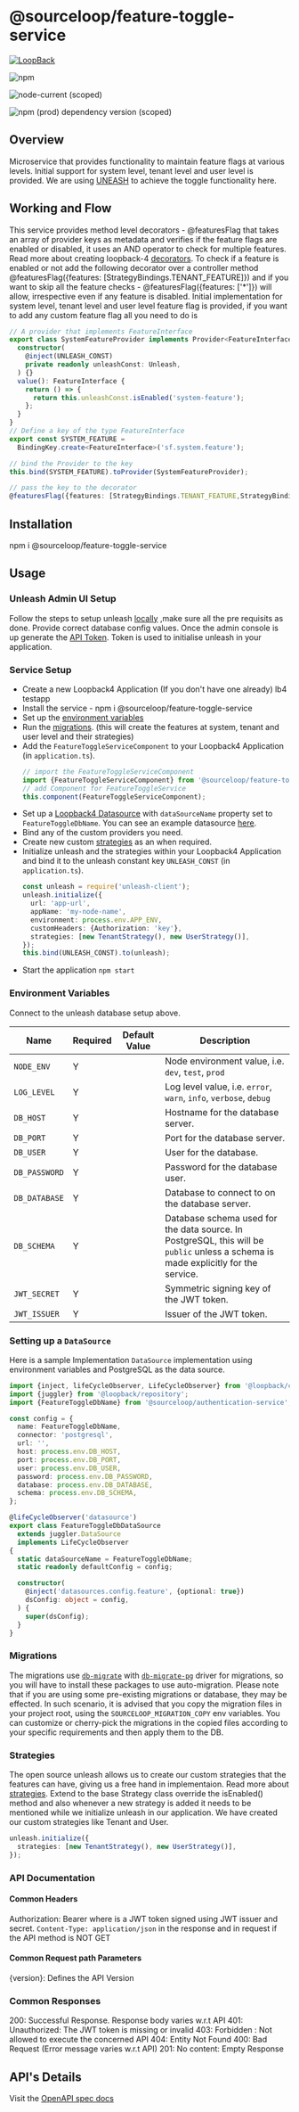 # @sourceloop/feature-toggle-service

[![LoopBack](<https://github.com/strongloop/loopback-next/raw/master/docs/site/imgs/branding/Powered-by-LoopBack-Badge-(blue)-@2x.png>)](http://loopback.io/)

![npm](https://img.shields.io/npm/dm/@sourceloop/feature-toggle-service)

![node-current (scoped)](https://img.shields.io/node/v/@sourceloop/feature-toggle-service)

![npm (prod) dependency version (scoped)](https://img.shields.io/npm/dependency-version/@sourceloop/feature-toggle-service/@loopback/core)

## Overview

Microservice that provides functionality to maintain feature flags at various levels. Initial support for system level, tenant level and user level is provided.
We are using [UNEASH](https://docs.getunleash.io/) to achieve the toggle functionality here.

## Working and Flow

This service provides method level decorators - @featuresFlag that takes an array of provider keys as metadata and verifies if the feature flags are enabled or disabled, it uses an AND operator to check for multiple features. Read more about creating loopback-4 [decorators](https://loopback.io/doc/en/lb4/Creating-decorators.html). To check if a feature is enabled or not add the following decorator over a controller method @featuresFlag({features: [StrategyBindings.TENANT_FEATURE]}) and if you want to skip all the feature checks - @featuresFlag({features: ['*']}) will allow, irrespective even if any feature is disabled. Initial implementation for system level, tenant level and user level feature flag is provided, if you want to add any custom feature flag all you need to do is

```typescript
// A provider that implements FeatureInterface
export class SystemFeatureProvider implements Provider<FeatureInterface> {
  constructor(
    @inject(UNLEASH_CONST)
    private readonly unleashConst: Unleash,
  ) {}
  value(): FeatureInterface {
    return () => {
      return this.unleashConst.isEnabled('system-feature');
    };
  }
}
// Define a key of the type FeatureInterface
export const SYSTEM_FEATURE =
  BindingKey.create<FeatureInterface>('sf.system.feature');

// bind the Provider to the key
this.bind(SYSTEM_FEATURE).toProvider(SystemFeatureProvider);

// pass the key to the decorator
@featuresFlag({features: [StrategyBindings.TENANT_FEATURE,StrategyBindings.SYSTEM_FEATURE]})
```

## Installation

npm i @sourceloop/feature-toggle-service

## Usage

### Unleash Admin UI Setup

Follow the steps to setup unleash [locally](https://docs.getunleash.io/deploy/getting_started) ,make sure all the pre requisits as done. Provide correct database config values. Once the admin console is up generate the [API Token](https://docs.getunleash.io/user_guide/api-token). Token is used to initialise unleash in your application.

### Service Setup

- Create a new Loopback4 Application (If you don't have one already) lb4 testapp
- Install the service - npm i @sourceloop/feature-toggle-service
- Set up the [environment variables](#environment-variables)
- Run the [migrations](#migrations). (this will create the features at system, tenant and user level and their strategies)
- Add the `FeatureToggleServiceComponent` to your Loopback4 Application (in `application.ts`).
  ```typescript
  // import the FeatureToggleServiceComponent
  import {FeatureToggleServiceComponent} from '@sourceloop/feature-toggle-service';
  // add Component for FeatureToggleService
  this.component(FeatureToggleServiceComponent);
  ```
- Set up a [Loopback4 Datasource](https://loopback.io/doc/en/lb4/DataSource.html) with `dataSourceName` property set to
  `FeatureToggleDbName`. You can see an example datasource [here](#setting-up-a-datasource).
- Bind any of the custom providers you need.
- Create new custom [strategies](#strategies) as an when required.
- Initialize unleash and the strategies within your Loopback4 Application and bind it to the unleash constant key `UNLEASH_CONST` (in `application.ts`).
  ```typescript
  const unleash = require('unleash-client');
  unleash.initialize({
    url: 'app-url',
    appName: 'my-node-name',
    environment: process.env.APP_ENV,
    customHeaders: {Authorization: 'key'},
    strategies: [new TenantStrategy(), new UserStrategy()],
  });
  this.bind(UNLEASH_CONST).to(unleash);
  ```
- Start the application
  `npm start`

### Environment Variables

Connect to the unleash database setup above.

| Name          | Required | Default Value | Description                                                                                                                        |
| ------------- | -------- | ------------- | ---------------------------------------------------------------------------------------------------------------------------------- |
| `NODE_ENV`    | Y        |               | Node environment value, i.e. `dev`, `test`, `prod`                                                                                 |
| `LOG_LEVEL`   | Y        |               | Log level value, i.e. `error`, `warn`, `info`, `verbose`, `debug`                                                                  |
| `DB_HOST`     | Y        |               | Hostname for the database server.                                                                                                  |
| `DB_PORT`     | Y        |               | Port for the database server.                                                                                                      |
| `DB_USER`     | Y        |               | User for the database.                                                                                                             |
| `DB_PASSWORD` | Y        |               | Password for the database user.                                                                                                    |
| `DB_DATABASE` | Y        |               | Database to connect to on the database server.                                                                                     |
| `DB_SCHEMA`   | Y        |               | Database schema used for the data source. In PostgreSQL, this will be `public` unless a schema is made explicitly for the service. |
| `JWT_SECRET`  | Y        |               | Symmetric signing key of the JWT token.                                                                                            |
| `JWT_ISSUER`  | Y        |               | Issuer of the JWT token.                                                                                                           |

### Setting up a `DataSource`

Here is a sample Implementation `DataSource` implementation using environment variables and PostgreSQL as the data source.

```typescript
import {inject, lifeCycleObserver, LifeCycleObserver} from '@loopback/core';
import {juggler} from '@loopback/repository';
import {FeatureToggleDbName} from '@sourceloop/authentication-service';

const config = {
  name: FeatureToggleDbName,
  connector: 'postgresql',
  url: '',
  host: process.env.DB_HOST,
  port: process.env.DB_PORT,
  user: process.env.DB_USER,
  password: process.env.DB_PASSWORD,
  database: process.env.DB_DATABASE,
  schema: process.env.DB_SCHEMA,
};

@lifeCycleObserver('datasource')
export class FeatureToggleDbDataSource
  extends juggler.DataSource
  implements LifeCycleObserver
{
  static dataSourceName = FeatureToggleDbName;
  static readonly defaultConfig = config;

  constructor(
    @inject('datasources.config.feature', {optional: true})
    dsConfig: object = config,
  ) {
    super(dsConfig);
  }
}
```

### Migrations

The migrations use [`db-migrate`](https://www.npmjs.com/package/db-migrate) with [`db-migrate-pg`](https://www.npmjs.com/package/db-migrate-pg) driver for migrations, so you will have to install these packages to use auto-migration. Please note that if you are using some pre-existing migrations or database, they may be effected. In such scenario, it is advised that you copy the migration files in your project root, using the `SOURCELOOP_MIGRATION_COPY` env variables. You can customize or cherry-pick the migrations in the copied files according to your specific requirements and then apply them to the DB.

### Strategies

The open source unleash allows us to create our custom strategies that the features can have, giving us a free hand in implementaion. Read more about [strategies](). Extend to the base Strategy class override the isEnabled() method and also whenever a new strategy is added it needs to be mentioned while we initialize unleash in our application. We have created our custom strategies like Tenant and User.

```typescript
unleash.initialize({
  strategies: [new TenantStrategy(), new UserStrategy()],
});
```

### API Documentation

#### Common Headers

Authorization: Bearer <token> where <token> is a JWT token signed using JWT issuer and secret.
`Content-Type: application/json` in the response and in request if the API method is NOT GET

#### Common Request path Parameters

{version}: Defines the API Version

### Common Responses

200: Successful Response. Response body varies w.r.t API
401: Unauthorized: The JWT token is missing or invalid
403: Forbidden : Not allowed to execute the concerned API
404: Entity Not Found
400: Bad Request (Error message varies w.r.t API)
201: No content: Empty Response

## API's Details

Visit the [OpenAPI spec docs](./openapi.md)
